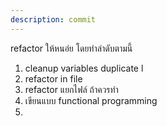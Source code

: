 ```yaml
---
description: commit
---
```


refactor ให้หนอ่ย โดยทำลำดับตามนี้
1. cleanup variables duplicate l
2. refactor in file 
3. refactor แยกไฟล์ ถ้าควรทำ
2. เขียนแบบ functional programming
3. 